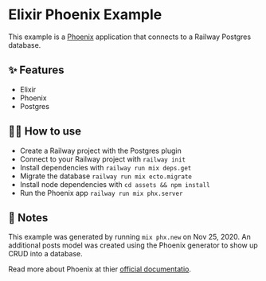 # Elixir Phoenix Example

This example is a [Phoenix](https://www.phoenixframework.org/) application that
connects to a Railway Postgres database.

## ✨ Features

- Elixir
- Phoenix
- Postgres

## 💁‍♀️ How to use

- Create a Railway project with the Postgres plugin
- Connect to your Railway project with `railway init`
- Install dependencies with `railway run mix deps.get`
- Migrate the database `railway run mix ecto.migrate`
- Install node dependencies with `cd assets && npm install`
- Run the Phoenix app `railway run mix phx.server`

## 📝 Notes

This example was generated by running `mix phx.new` on Nov 25, 2020. An additional posts  model was created using the Phoenix generator to show up CRUD into a database.

Read more about Phoenix at thier [official documentatio](https://hexdocs.pm/phoenix/api-reference.html#content).
